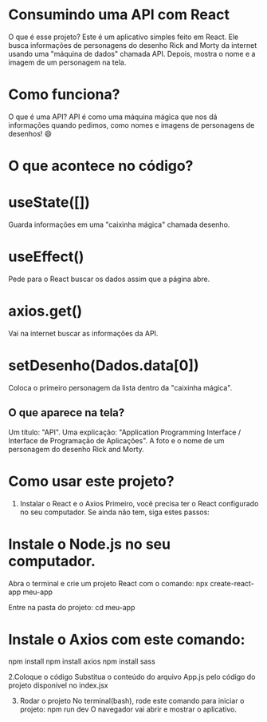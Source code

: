# Consumindo uma API com React
O que é esse projeto?
Este é um aplicativo simples feito em React. Ele busca informações de personagens do desenho Rick and Morty da internet usando uma "máquina de dados" chamada API. Depois, mostra o nome e a imagem de um personagem na tela.

# Como funciona?
O que é uma API?
API é como uma máquina mágica que nos dá informações quando pedimos, como nomes e imagens de personagens de desenhos! 😄

# O que acontece no código?

# useState([])
Guarda informações em uma "caixinha mágica" chamada desenho.

# useEffect()
Pede para o React buscar os dados assim que a página abre.

# axios.get()
Vai na internet buscar as informações da API.

# setDesenho(Dados.data[0])
Coloca o primeiro personagem da lista dentro da "caixinha mágica".

## O que aparece na tela?
Um título: "API".
Uma explicação: "Application Programming Interface / Interface de Programação de Aplicações".
A foto e o nome de um personagem do desenho Rick and Morty.

# Como usar este projeto?
1. Instalar o React e o Axios
Primeiro, você precisa ter o React configurado no seu computador. Se ainda não tem, siga estes passos:

# Instale o Node.js no seu computador.
Abra o terminal e crie um projeto React com o comando:
npx create-react-app meu-app

Entre na pasta do projeto:
cd meu-app

# Instale o Axios com este comando:
npm install 
npm install axios
npm install sass

2.Coloque o código
Substitua o conteúdo do arquivo App.js pelo código do projeto disponivel no index.jsx

3. Rodar o projeto
No terminal(bash), rode este comando para iniciar o projeto:
npm run dev
O navegador vai abrir e mostrar o aplicativo.
